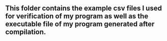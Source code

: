 ## This folder contains the example csv files I used for verification of my program as well as the executable file of my program generated after compilation.
